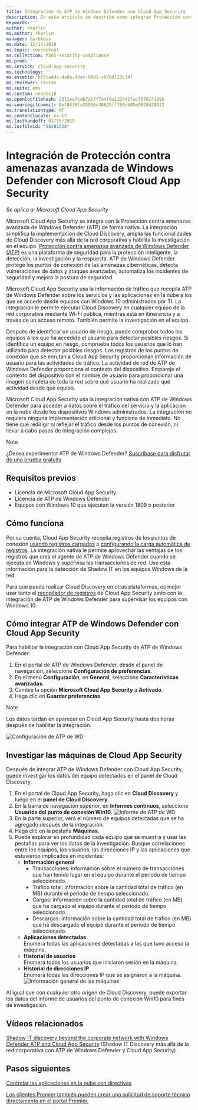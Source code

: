```yaml
---
title: Integración de ATP de Windows Defender con Cloud App Security
description: En este artículo se describe cómo integrar Protección contra amenazas avanzada de Windows Defender con Cloud App Security para conseguir visibilidad mejorada de Shadow IT y administración de riesgos.
keywords: ''
author: rkarlin
ms.author: rkarlin
manager: barbkess
ms.date: 12/14/2018
ms.topic: conceptual
ms.collection: M365-security-compliance
ms.prod: ''
ms.service: cloud-app-security
ms.technology: ''
ms.assetid: b35ca44c-da8e-49ec-89d1-c076d123c14f
ms.reviewer: reutam
ms.suite: ems
ms.custom: seodec18
ms.openlocfilehash: 2312ee7cdb7ab7f7e4f9a132442fac397614189b
ms.sourcegitcommit: 8ef0438fa35916c48625ff750cb85e9628d202f2
ms.translationtype: HT
ms.contentlocale: es-ES
ms.lasthandoff: 02/15/2019
ms.locfileid: "56281328"
---
```

# <a name="windows-defender-advanced-threat-protection-integration-with-microsoft-cloud-app-security"></a>Integración de Protección contra amenazas avanzada de Windows Defender con Microsoft Cloud App Security

*Se aplica a: Microsoft Cloud App Security*

Microsoft Cloud App Security se integra con la Protección contra amenazas avanzada de Windows Defender (ATP) de forma nativa. La integración simplifica la implementación de Cloud Discovery, amplía las funcionalidades de Cloud Discovery más allá de la red corporativa y habilita la investigación en el equipo. [Protección contra amenazas avanzada de Windows Defender (ATP)](https://docs.microsoft.com/windows/security/threat-protection/windows-defender-atp/windows-defender-advanced-threat-protection) es una plataforma de seguridad para la protección inteligente, la detección, la investigación y la respuesta. ATP de Windows Defender protege los puntos de conexión de las amenazas cibernéticas, detecta vulneraciones de datos y ataques avanzadas, automatiza los incidentes de seguridad y mejora la postura de seguridad.

Microsoft Cloud App Security usa la información de tráfico que recopila ATP de Windows Defender sobre los servicios y las aplicaciones en la nube a los que se accede desde equipos con Windows 10 administrados por TI. La integración le permite ejecutar Cloud Discovery en cualquier equipo de la red corporativa mediante Wi-Fi pública, mientras está en itinerancia y a través de un acceso remoto. También permite la investigación en el equipo.

Después de identificar un usuario de riesgo, puede comprobar todos los equipos a los que ha accedido el usuario para detectar posibles riesgos. Si identifica un equipo en riesgo, compruebe todos los usuarios que lo han utilizado para detectar posibles riesgos. Los registros de los puntos de conexión que se enrutan a Cloud App Security proporcionan información de usuario para las actividades de tráfico. La actividad de red de ATP de Windows Defender proporciona el contexto del dispositivo. Empareje el contexto del dispositivo con el nombre de usuario para proporcionar una imagen completa de toda la red sobre qué usuario ha realizado qué actividad desde qué equipo.

Microsoft Cloud App Security usa la integración nativa con ATP de Windows Defender para acceder a datos sobre el tráfico del servicio y la aplicación en la nube desde los dispositivos Windows administrados. La integración no requiere ninguna implementación adicional y funciona de inmediato. No tiene que redirigir ni reflejar el tráfico desde los puntos de conexión, ni llevar a cabo pasos de integración complejos.

> [!NOTE]
> ¿Desea experimentar ATP de Windows Defender? [Suscríbase para disfrutar de una prueba gratuita](https://www.microsoft.com/WindowsForBusiness/windows-atp?ocid=docs-wdatp-assignaccess-abovefoldlink)
>


## <a name="prerequisites"></a>Requisitos previos

- Licencia de Microsoft Cloud App Security
- Licencia de ATP de Windows Defender
- Equipos con Windows 10 que ejecutan la versión 1809 o posterior


## <a name="how-it-works"></a>Cómo funciona

Por su cuenta, Cloud App Security recopila registros de los puntos de conexión [usando registros cargados](create-snapshot-cloud-discovery-reports.md) o [configurando la carga automática de registros](discovery-docker.md). La integración nativa le permite aprovechar las ventajas de los registros que crea el agente de ATP de Windows Defender cuando se ejecuta en Windows y supervisa las transacciones de red. Use esta información para la detección de Shadow IT en los equipos Windows de la red.

Para que pueda realizar Cloud Discovery en otras plataformas, es mejor usar tanto el [recopilador de registros](discovery-docker.md) de Cloud App Security junto con la integración de ATP de Windows Defender para supervisar los equipos con Windows 10.

## <a name="how-to-integrate-windows-defender-atp-with-cloud-app-security"></a>Cómo integrar ATP de Windows Defender con Cloud App Security

Para habilitar la integración con Cloud App Security de ATP de Windows Defender:

1. En el portal de ATP de Windows Defender, desde el panel de navegación, seleccione **Configuración de preferencias**.
2. En el menú **Configuración**, en **General**, seleccione **Características avanzadas**.
3. Cambie la opción **Microsoft Cloud App Security** a **Activado**.
4. Haga clic en **Guardar preferencias**.

>[!NOTE]
> Los datos tardan en aparecer en Cloud App Security hasta dos horas después de habilitar la integración.
>

   ![Configuración de ATP de WD](./media/wdatp-settings.png)

## <a name="investigate-machines-in-cloud-app-security"></a>Investigar las máquinas de Cloud App Security

Después de integrar ATP de Windows Defender con Cloud App Security, puede investigar los datos del equipo detectados en el panel de Cloud Discovery.

1. En el portal de Cloud App Security, haga clic en **Cloud Discovery** y luego en el **panel de Cloud Discovery**.
2. En la barra de navegación superior, en **Informes continuos**, seleccione **Usuarios del punto de conexión Win10**.
  ![Informe de ATP de WD](./media/win10-dashboard-report.png)
3. En la parte superior, verá el número de equipos detectadas que se ha agregado después de la integración.
4. Haga clic en la pestaña **Máquinas**.
5. Puede explorar en profundidad cada equipo que se muestra y usar las pestañas para ver los datos de la investigación. Busque correlaciones entre los equipos, los usuarios, las direcciones IP y las aplicaciones que estuvieron implicados en incidentes:
   - **Información general**
      - Transacciones: información sobre el número de transacciones que han tenido lugar en el equipo durante el período de tiempo seleccionado.
      - Tráfico total: información sobre la cantidad total de tráfico (en MB) durante el período de tiempo seleccionado.
     - Cargas: información sobre la cantidad total de tráfico (en MB) que ha cargado el equipo durante el período de tiempo seleccionado.
     - Descargas: información sobre la cantidad total de tráfico (en MB) que ha descargado el equipo durante el período de tiempo seleccionado.
   - **Aplicaciones detectadas**<br>
  Enumera todas las aplicaciones detectadas a las que tuvo acceso la máquina.
   - **Historial de usuarios**<br>
    Enumera todos los usuarios que iniciaron sesión en la máquina.
   - **Historial de direcciones IP**<br>
    Enumera todas las direcciones IP que se asignaron a la máquina.
 ![Información general de las máquinas](./media/machines-overview.png)
 
Al igual que con cualquier otro origen de Cloud Discovery, puede exportar los datos del informe de usuarios del punto de conexión Win10 para fines de investigación. 


## <a name="related-videos"></a>Vídeos relacionados

[Shadow IT discovery beyond the corporate network with Windows Defender ATP and Cloud App Security](https://www.youtube.com/watch?v=f8hbvbY1Hnc) (Shadow IT Discovery más allá de la red corporativa con ATP de Windows Defender y Cloud App Security)  

## <a name="next-steps"></a>Pasos siguientes 
[Controlar las aplicaciones en la nube con directivas](control-cloud-apps-with-policies.md) 

[Los clientes Premier también pueden crear una solicitud de soporte técnico directamente en el portal Premier.](https://premier.microsoft.com/)  
  
